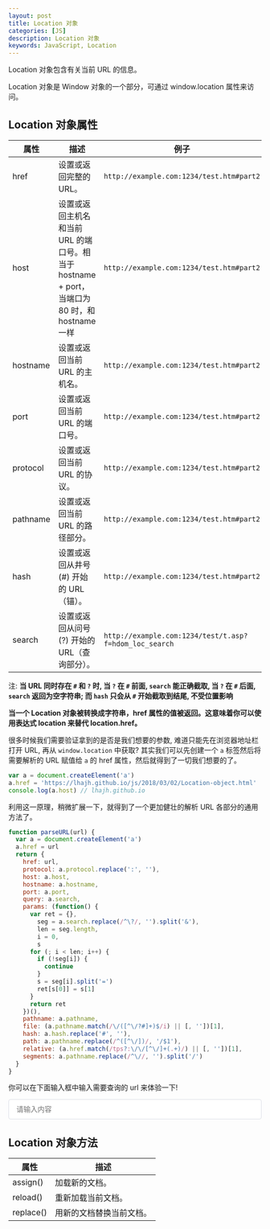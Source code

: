 ```yaml
---
layout: post
title: Location 对象
categories: [JS]
description: Location 对象
keywords: JavaScript, Location
---
```


Location 对象包含有关当前 URL 的信息。

Location 对象是 Window 对象的一个部分，可通过 window.location 属性来访问。

## Location 对象属性

| 属性     | 描述                                                                                          | 例子                                                   | 返回值                                   |
| -------- | --------------------------------------------------------------------------------------------- | ------------------------------------------------------ | ---------------------------------------- |
| href     | 设置或返回完整的 URL。                                                                        | `http://example.com:1234/test.htm#part2`               | `http://example.com:1234/test.htm#part2` |
| host     | 设置或返回主机名和当前 URL 的端口号。相当于 hostname + port，当端口为 80 时，和 hostname 一样 | `http://example.com:1234/test.htm#part2`               | `example.com:1234`                       |
| hostname | 设置或返回当前 URL 的主机名。                                                                 | `http://example.com:1234/test.htm#part2`               | `example.com`                            |
| port     | 设置或返回当前 URL 的端口号。                                                                 | `http://example.com:1234/test.htm#part2`               | `1234`                                   |
| protocol | 设置或返回当前 URL 的协议。                                                                   | `http://example.com:1234/test.htm#part2`               | `http:`                                  |
| pathname | 设置或返回当前 URL 的路径部分。                                                               | `http://example.com:1234/test.htm#part2`               | `/test.htm`                              |
| hash     | 设置或返回从井号 (#) 开始的 URL（锚）。                                                       | `http://example.com:1234/test.htm#part2`               | `#part2`                                 |
| search   | 设置或返回从问号 (?) 开始的 URL（查询部分）。                                                 | `http://example.com:1234/test/t.asp?f=hdom_loc_search` | `?f=hdom_loc_search`                     |

注: **当 URL 同时存在 `#` 和 `?` 时, 当 `?` 在 `#` 前面, `search` 能正确截取, 当 `?` 在 `#` 后面, `search` 返回为空字符串; 而 `hash` 只会从 `#` 开始截取到结尾, 不受位置影响**

**当一个 Location 对象被转换成字符串，href 属性的值被返回。这意味着你可以使用表达式 location 来替代 location.href。**

很多时候我们需要验证拿到的是否是我们想要的参数, 难道只能先在浏览器地址栏打开 URL, 再从 `window.location` 中获取? 其实我们可以先创建一个 `a` 标签然后将需要解析的 URL 赋值给 `a` 的 href 属性，然后就得到了一切我们想要的了。

```js
var a = document.createElement('a')
a.href = 'https://lhajh.github.io/js/2018/03/02/Location-object.html'
console.log(a.host) // lhajh.github.io
```

利用这一原理，稍微扩展一下，就得到了一个更加健壮的解析 URL 各部分的通用方法了。

```js
function parseURL(url) {
  var a = document.createElement('a')
  a.href = url
  return {
    href: url,
    protocol: a.protocol.replace(':', ''),
    host: a.host,
    hostname: a.hostname,
    port: a.port,
    query: a.search,
    params: (function() {
      var ret = {},
        seg = a.search.replace(/^\?/, '').split('&'),
        len = seg.length,
        i = 0,
        s
      for (; i < len; i++) {
        if (!seg[i]) {
          continue
        }
        s = seg[i].split('=')
        ret[s[0]] = s[1]
      }
      return ret
    })(),
    pathname: a.pathname,
    file: (a.pathname.match(/\/([^\/?#]+)$/i) || [, ''])[1],
    hash: a.hash.replace('#', ''),
    path: a.pathname.replace(/^([^\/])/, '/$1'),
    relative: (a.href.match(/tps?:\/\/[^\/]+(.+)/) || [, ''])[1],
    segments: a.pathname.replace(/^\//, '').split('/')
  }
}
```

你可以在下面输入框中输入需要查询的 url 来体验一下!
<style type="text/css">
  #input {
    -webkit-appearance: none;
    background-color: #fff;
    background-image: none;
    border-radius: 4px;
    border: 1px solid #dcdfe6;
    box-sizing: border-box;
    color: #606266;
    display: inline-block;
    font-size: inherit;
    height: 40px;
    line-height: 40px;
    outline: none;
    padding: 0 15px;
    transition: border-color .2s cubic-bezier(.645,.045,.355,1);
    width: 100%;
  }
  #input:focus {
    outline: none;
    border-color: #409eff;
  }
  #pre {
    display: none;
  }
</style>
<input id="input" type="text" autocomplete="off" placeholder="请输入内容" oninput="search()">
<pre id="pre">
  <code id="code"></code>
</pre>
<script>
  var input = document.getElementById('input')
  var pre = document.getElementById('pre')
  var code = document.getElementById('code')
  function search() {
    if (input.value.trim()) {
      pre.display = 'block'
      code.innerHTML = JSON.stringify(parseURL(input.value), null, '\t')
    } else {
      pre.display = 'none'
      code.innerHTML = ''
    }
  }
  function parseURL(url) {
    var a = document.createElement('a')
    a.href = url
    return {
      href: url,
      protocol: a.protocol.replace(':', ''),
      host: a.host,
      hostname: a.hostname,
      port: a.port,
      query: a.search,
      params: (function () {
        var ret = {},
          seg = a.search.replace(/^\?/, '').split('&'),
          len = seg.length,
          i = 0,
          s
        for (; i < len; i++) {
          if (!seg[i]) {
            continue
          }
          s = seg[i].split('=')
          ret[s[0]] = s[1]
        }
        return ret
      })(),
      pathname: a.pathname,
      file: (a.pathname.match(/\/([^\/?#]+)$/i) || [, ''])[1],
      hash: a.hash.replace('#', ''),
      path: a.pathname.replace(/^([^\/])/, '/$1'),
      relative: (a.href.match(/tps?:\/\/[^\/]+(.+)/) || [, ''])[1],
      segments: a.pathname.replace(/^\//, '').split('/')
    }
  }
</script>

## Location 对象方法

| 属性      | 描述                     |
| --------- | ------------------------ |
| assign()  | 加载新的文档。           |
| reload()  | 重新加载当前文档。       |
| replace() | 用新的文档替换当前文档。 |
